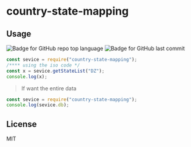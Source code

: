 # country-state-mapping

## Usage

![Badge for GitHub repo top language](https://img.shields.io/github/languages/top/connietran-dev/readme-generator?style=flat&logo=appveyor) ![Badge for GitHub last commit](https://img.shields.io/github/last-commit/suvradip/country-state-mapping)

```js
const sevice = require("country-state-mapping");
/**** using the iso code */
const x = sevice.getStateList("DZ");
console.log(x);
```

> If want the entire data

```js
const sevice = require("country-state-mapping");
console.log(sevice.db);
```

## License

MIT

